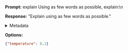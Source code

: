 **Prompt:**
explain Using as few words as possible, explain:\n

**Response:**
"Explain using as few words as possible."

<details><summary>Metadata</summary>

- Duration: 1164 ms
- Datetime: 2023-09-14T19:01:20.108129
- Model: gpt-3.5-turbo-0613

</details>

**Options:**
```json
{"temperature": 0.1}
```

